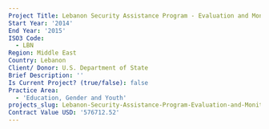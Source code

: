 ```yaml
---
Project Title: Lebanon Security Assistance Program - Evaluation and Monitoring Services
Start Year: '2014'
End Year: '2015'
ISO3 Code:
  - LBN
Region: Middle East
Country: Lebanon
Client/ Donor: U.S. Department of State
Brief Description: ''
Is Current Project? (true/false): false
Practice Area:
  - 'Education, Gender and Youth'
projects_slug: Lebanon-Security-Assistance-Program-Evaluation-and-Monitoring-Services
Contract Value USD: '576712.52'
---
```

